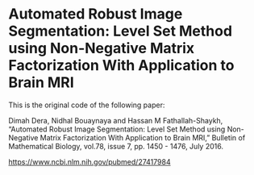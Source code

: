 # Automated Robust Image Segmentation: Level Set Method using Non-Negative Matrix Factorization With Application to Brain MRI


This is the original code of the following paper:


Dimah Dera, Nidhal Bouaynaya and Hassan M Fathallah-Shaykh, “Automated Robust Image Segmentation: Level Set Method using Non-Negative Matrix Factorization With Application to Brain MRI,” Bulletin of Mathematical Biology, vol.78, issue 7, pp. 1450 - 1476, July 2016.


https://www.ncbi.nlm.nih.gov/pubmed/27417984

